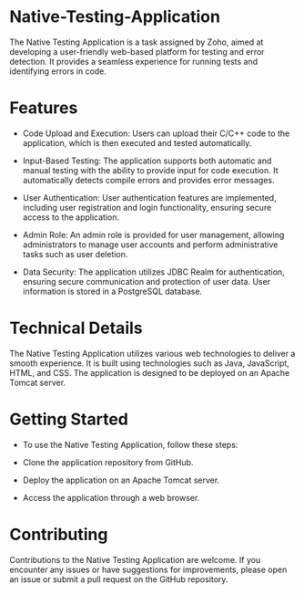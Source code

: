 # Native-Testing-Application
The Native Testing Application is a task assigned by Zoho, aimed at developing a user-friendly web-based platform for testing and error detection. It provides a seamless experience for running tests and identifying errors in code.

# Features
- Code Upload and Execution: Users can upload their C/C++ code to the application, which is then executed and tested automatically.

- Input-Based Testing: The application supports both automatic and manual testing with the ability to provide input for code execution. It automatically detects compile errors and provides error messages.

- User Authentication: User authentication features are implemented, including user registration and login functionality, ensuring secure access to the application.

- Admin Role: An admin role is provided for user management, allowing administrators to manage user accounts and perform administrative tasks such as user deletion.

- Data Security: The application utilizes JDBC Realm for authentication, ensuring secure communication and protection of user data. User information is stored in a PostgreSQL database.

# Technical Details
The Native Testing Application utilizes various web technologies to deliver a smooth experience. It is built using technologies such as Java, JavaScript, HTML, and CSS. The application is designed to be deployed on an Apache Tomcat server.

# Getting Started
  - To use the Native Testing Application, follow these steps:

  - Clone the application repository from GitHub.
  - Deploy the application on an Apache Tomcat server.
  - Access the application through a web browser.

# Contributing
Contributions to the Native Testing Application are welcome. If you encounter any issues or have suggestions for improvements, please open an issue or submit a pull request on the GitHub repository.
